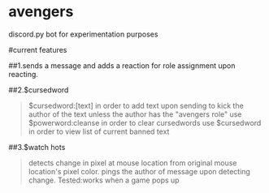 # avengers

discord.py bot for experimentation purposes

#current features

##1.sends a message and adds a reaction for role assignment upon reacting.

##2.$cursedword

>$cursedword:[text] in order to add text upon sending to kick the author of the text unless the author has the "avengers role"
>use $powerword:cleanse in order to clear cursedwords
>use $cursedword in order to view list of current banned text

##3.$watch hots

>detects change in pixel at mouse location from original mouse location's pixel color.
>pings the author of message upon detecting change.
>Tested:works when a game pops up

